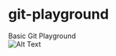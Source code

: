 # git-playground
Basic Git Playground <br/>
![Alt Text](https://media3.giphy.com/media/26FPr0GKKPaPiUbbG/giphy.gif)

